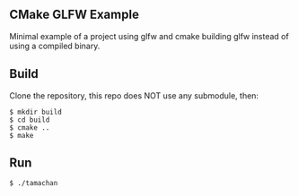 ## CMake GLFW Example

Minimal example of a project using glfw and cmake building glfw instead of using a compiled binary.

## Build

Clone the repository, this repo does NOT use any submodule, then:

```
$ mkdir build
$ cd build
$ cmake ..
$ make
```

## Run
```
$ ./tamachan
```
